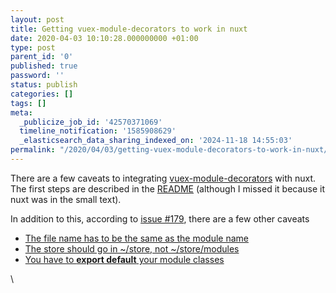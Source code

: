 ```yaml
---
layout: post
title: Getting vuex-module-decorators to work in nuxt
date: 2020-04-03 10:10:28.000000000 +01:00
type: post
parent_id: '0'
published: true
password: ''
status: publish
categories: []
tags: []
meta:
  _publicize_job_id: '42570371069'
  timeline_notification: '1585908629'
  _elasticsearch_data_sharing_indexed_on: '2024-11-18 14:55:03'
permalink: "/2020/04/03/getting-vuex-module-decorators-to-work-in-nuxt/"
---
```


There are a few caveats to integrating
[vuex-module-decorators](https://github.com/championswimmer/vuex-module-decorators)
with nuxt. The first steps are described in the
[README](https://github.com/championswimmer/vuex-module-decorators#accessing-modules-with-nuxtjs)
(although I missed it because it nuxt was in the small text).

In addition to this, according to [issue
#179](https://github.com/championswimmer/vuex-module-decorators/issues/179),
there are a few other caveats

-   [The file name has to be the same as the module
    name](https://github.com/championswimmer/vuex-module-decorators/issues/179#issuecomment-533853333)
-   [The store should go in \~/store, not
    \~/store/modules](https://github.com/championswimmer/vuex-module-decorators/issues/179#issuecomment-549326864)
-   [You have to **export default** your module
    classes](https://github.com/championswimmer/vuex-module-decorators/issues/179)

\
